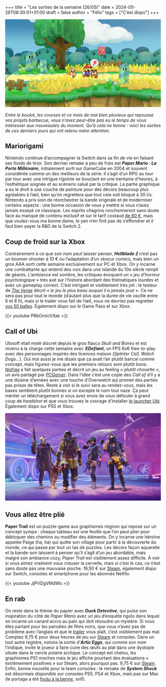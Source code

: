 +++
title = "Les sorties de la semaine (26/05)"
date = 2024-05-26T08:30:01+01:00
draft = false
author = "Félix"
tags = ["C’est dispo"]
+++ 

![Capture d’écran de Paper Mario Switch](papermario.jpg "Vos papiers s’il vous plaît.")

*Entre le boulot, les courses et ce mois de mai bien pluvieux qui repousse vos projets barbecue, vous n’avez peut-être pas eu le temps de vous intéresser aux nouveautés du moment. Qu’à cela ne tienne : voici les sorties de ces derniers jours qui ont retenu notre attention.*

## Mariorigami

Nintendo continue d’accompagner la Switch dans sa fin de vie en faisant ses fonds de tiroir. Son dernier remake à peu de frais est ***Paper Mario : La Porte Millénaire***, initialement sorti sur GameCube en 2004 et souvent considérée comme un des meilleurs de la série. Il s’agit d’un RPG au tour par tour avec une intrigue rigolote se bouclant en une trentaine d’heures, à l’esthétique soignée et au scénario salué par la critique. La partie graphique a eu le droit à une couche de peinture pour des décors beaucoup plus agréables à l’œil, bien qu’on regrettera que tout cela soit bloqué à 30 i/s. Nintendo a pris soin de réorchestrer la bande originale et de moderniser certains aspects : une bonne occasion de vous y mettre si vous n’avez jamais essayé ce classique. Les esprits chagrins ronchonneront sans doute face au manque de contenu exclusif et sur le tarif costaud [de 60 €](https://www.nintendo.com/fr-fr/Jeux/Jeux-Nintendo-Switch/Paper-Mario-La-Porte-Millenaire-2445545.html), mais que voulez-vous ma bonne dame, le yen n’en finit pas de s’effondrer et il faut bien payer la R&D de la Switch 2.

## Coup de froid sur la Xbox

Contrairement à ce que son nom peut laisser penser, ***Hellblade 2*** n’est pas un boomer-shooter à 10 € ou l’adaptation d’un obscur comics, mais bien un gros AAA sorti cette semaine exclusivement sur PC et Xbox. On y incarne une combattante qui entend des voix dans une Islande du 10e siècle rempli de géants. L’ambiance est sombre, les critiques évoquant un « *jeu d’horreur psychologique* » très axé sur l’histoire abordant des thématiques lourdes et avec un gameplay correct. C’est intrigant et visiblement très joli : le testeur de *[The Verge](https://www.theverge.com/24161514/hellblade-2-review-xbox-pc)* décrit « *le jeu le plus beau auquel il a jamais joué* ». Ce ne sera pas pour tout le monde (d’autant plus que la durée de vie oscille entre 6 et 8 h), mais si le trailer vous fait de l’œil, vous ne devriez pas regretter [vos 50 balles](https://store.steampowered.com/app/2461850/Senuas_Saga_Hellblade_II/). Également dispo sur le Game Pass et sur Xbox.

{{< youtube PRbOmIcVXak >}}

## Call of Ubi

Ubisoft était resté discret depuis le gros fiasco *Skull and Bones* et est revenu à la charge cette semaine avec *‌**XDefiant***, un FPS 6v6 free-to-play avec des personnages inspirés des licences maison (*Splinter Cell, Watch Dogs*…). Oui moi aussi je me disais que ça avait l’air plutôt bancal comme concept, mais figurez-vous que les premiers retours sont plutôt bons. *[Nofrag](https://nofrag.com/xdefiant-est-sorti-et-il-ne-semble-pas-si-mal/)* a fait quelques parties et décrit un jeu au feeling « *plutôt chouette* », un avis partagé par *[PCGamer](https://www.pcgamer.com/games/fps/free-to-play-ubisoft-shooter-xdefiant-launches-with-the-expected-matchmaking-issues-but-im-having-a-good-time/)*. Dans l’idée c’est une copie des *Call of* d’il y a une dizaine d’années avec une touche d’*Overwatch* qui promet des parties pas prises de têtes. Reste à voir si le suivi sera au rendez-vous, mais les bases semblent plutôt bonnes si on excepte le nom tout naze. Ça peut mériter un téléchargement si vous avez envie de vous défouler à grand coup de *headshot* et que vous trouvez le courage d’installer [le launcher Ubi](https://www.ubisoft.com/fr-fr/game/xdefiant). Également dispo sur PS5 et Xbox.

![Capture d’écran de Xdefiant](xdefiant-characters.jpeg "À quand un MultiVersus Ubi ?")

## Vous allez être plié

**Paper Trail** est un puzzle-game aux graphismes mignon qui repose sur un concept sympa : chaque tableau est une feuille que l’on peut plier pour débloquer des chemins ou modifier des éléments. On y incarne une héroïne appelée Paige (ha, ha) qui quitte son village pour partir à la découverte du monde, ce qui passe par tout un tas de puzzles. Les décors façon aquarelle et la bande-son laissent à penser qu’il s’agit d’un jeu abordable, mais malgré son ambiance cozy, *Paper Trail* est visiblement assez difficile. À voir si vous aimez vraiment vous creuser la cervelle, mais si c’est le cas, ce n’est sans doute pas une mauvaise pioche. 19,50 € sur [Steam](https://store.steampowered.com/app/1889740/Paper_Trail/), également dispo sur Switch, consoles et smartphone pour les abonnés Netflix. 

{{< youtube JjPVDgVMdWo >}}

## En rab

On reste dans le thème du papier avec ***Duck Detective***, qui puise son inspiration du côté de *Paper Mario* avec un jeu d’enquête rigolo dans lequel on incarne un canard accro au pain qui doit résoudre un mystère. Si vous êtes partant pour les parodies de films noirs, que vous n’avez pas de problème avec l’anglais et que le [trailer](https://www.youtube.com/watch?v=BLhqdpOi7VE) vous plaît, c’est visiblement pas mal. Comptez 9,75 € pour deux heures de jeu sur [Steam](https://store.steampowered.com/app/2637990/Duck_Detective_The_Secret_Salami/) et consoles. Dans un tout autre registre, notons la sortie d’***Artic Eggs***, qui comme son nom l’indique, invite le joueur à faire cuire des œufs au plat dans une dystopie située dans le cercle polaire arctique. Le concept est chelou, les graphismes PS1 moches mais le jeu affiche pourtant des évaluations « extrêmement positives » sur Steam, alors pourquoi pas. 9,75 € sur [Steam](https://store.steampowered.com/app/2763670/Arctic_Eggs/#app_reviews_hash). Enfin, bonne nouvelle pour la team consoles : le remake de ***System Shock*** est désormais disponible sur consoles PS5, PS4 et Xbox, mais pas sur Mac (le portage a été [foutu à la benne](https://www.gamingonlinux.com/2024/05/nightdive-studios-confirm-linux-and-macos-ports-of-system-shock-are-cancelled/), snif).